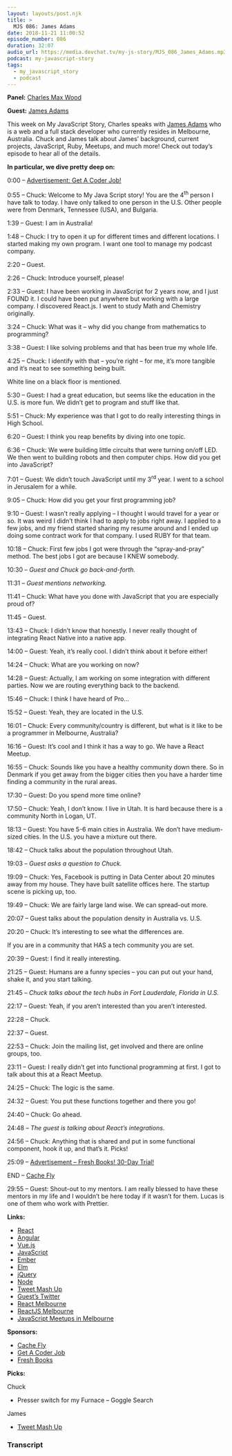 ```yaml
---
layout: layouts/post.njk
title: >
  MJS 086: James Adams
date: 2018-11-21 11:00:52
episode_number: 086
duration: 32:07
audio_url: https://media.devchat.tv/my-js-story/MJS_086_James_Adams.mp3
podcast: my-javascript-story
tags:
  - my_javascript_story
  - podcast
---
```


**Panel:** [Charles Max Wood](https://twitter.com/cmaxw?lang=en)

**Guest:** [James Adams](https://twitter.com/jamesadams0)

This week on My JavaScript Story, Charles speaks with [James Adams](https://twitter.com/jamesadams0) who is a web and a full stack developer who currently resides in Melbourne, Australia. Chuck and James talk about James’ background, current projects, JavaScript, Ruby, Meetups, and much more! Check out today’s episode to hear all of the details.

**In particular, we dive pretty deep on:**

0:00 – [Advertisement: Get A Coder Job!](https://devchat.tv/get-a-coder-job/)

0:55 – Chuck: Welcome to My Java Script story! You are the 4<sup>th</sup> person I have talk to today. I have only talked to one person in the U.S. Other people were from Denmark, Tennessee (USA), and Bulgaria.

1:39 – Guest: I am in Australia!

1:48 – Chuck: I try to open it up for different times and different locations. I started making my own program. I want one tool to manage my podcast company.

2:20 – Guest.

2:26 – Chuck: Introduce yourself, please!

2:33 – Guest: I have been working in JavaScript for 2 years now, and I just FOUND it. I could have been put anywhere but working with a large company. I discovered React.js. I went to study Math and Chemistry originally.

3:24 – Chuck: What was it – why did you change from mathematics to programming?

3:38 – Guest: I like solving problems and that has been true my whole life.

4:25 – Chuck: I identify with that – you’re right – for me, it’s more tangible and it’s neat to see something being built.

White line on a black floor is mentioned.

5:30 – Guest: I had a great education, but seems like the education in the U.S. is more fun. We didn’t get to program and stuff like that.

5:51 – Chuck: My experience was that I got to do really interesting things in High School.

6:20 – Guest: I think you reap benefits by diving into one topic.

6:36 – Chuck: We were building little circuits that were turning on/off LED. We then went to building robots and then computer chips. How did you get into JavaScript?

7:01 – Guest: We didn’t touch JavaScript until my 3<sup>rd</sup> year. I went to a school in Jerusalem for a while.

9:05 – Chuck: How did you get your first programming job?

9:10 – Guest: I wasn’t really applying – I thought I would travel for a year or so. It was weird I didn’t think I had to apply to jobs right away. I applied to a few jobs, and my friend started sharing my resume around and I ended up doing some contract work for that company. I used RUBY for that team.

10:18 – Chuck: First few jobs I got were through the “spray-and-pray” method. The best jobs I got are because I KNEW somebody.

10:30 – _Guest and Chuck go back-and-forth._

11:31 – _Guest mentions networking._

11:41 – Chuck: What have you done with JavaScript that you are especially proud of?

11:45 – Guest.

13:43 – Chuck: I didn’t know that honestly. I never really thought of integrating React Native into a native app.

14:00 – Guest: Yeah, it’s really cool. I didn’t think about it before either!

14:24 – Chuck: What are you working on now?

14:28 – Guest: Actually, I am working on some integration with different parties. Now we are routing everything back to the backend.

15:46 – Chuck: I think I have heard of Pro...

15:52 – Guest: Yeah, they are located in the U.S.

16:01 – Chuck: Every community/country is different, but what is it like to be a programmer in Melbourne, Australia?

16:16 – Guest: It’s cool and I think it has a way to go. We have a React Meetup.

16:55 – Chuck: Sounds like you have a healthy community down there. So in Denmark if you get away from the bigger cities then you have a harder time finding a community in the rural areas.

17:30 – Guest: Do you spend more time online?

17:50 – Chuck: Yeah, I don’t know. I live in Utah. It is hard because there is a community North in Logan, UT.

18:13 – Guest: You have 5-6 main cities in Australia. We don’t have medium-sized cities. In the U.S. you have a mixture out there.

18:42 – Chuck talks about the population throughout Utah.

19:03 – _Guest asks a question to Chuck._

19:09 – Chuck: Yes, Facebook is putting in Data Center about 20 minutes away from my house. They have built satellite offices here. The startup scene is picking up, too.

19:49 – Chuck: We are fairly large land wise. We can spread-out more.

20:07 – Guest talks about the population density in Australia vs. U.S.

20:20 – Chuck: It’s interesting to see what the differences are.

If you are in a community that HAS a tech community you are set.

20:39 – Guest: I find it really interesting.

21:25 – Guest: Humans are a funny species – you can put out your hand, shake it, and you start talking.

21:45 – _Chuck talks about the tech hubs in Fort Lauderdale, Florida in U.S._

22:17 – Guest: Yeah, if you aren’t interested than you aren’t interested.

22:28 – Chuck.

22:37 – Guest.

22:53 – Chuck: Join the mailing list, get involved and there are online groups, too.

23:11 – Guest: I really didn’t get into functional programming at first. I got to talk about this at a React Meetup.

24:25 – Chuck: The logic is the same.

24:32 – Guest: You put these functions together and there you go!

24:40 – Chuck: Go ahead.

24:48 – _The guest is talking about React’s integrations._

24:56 – Chuck: Anything that is shared and put in some functional component, hook it up, and that’s it. Picks!

25:09 – [Advertisement – Fresh Books! 30-Day Trial!](https://www.freshbooks.com)

END – [Cache Fly](https://www.cachefly.com)

29:55 – Guest: Shout-out to my mentors. I am really blessed to have these mentors in my life and I wouldn’t be here today if it wasn’t for them. Lucas is one of them who work with Prettier.

**Links:**

- [React](https://reactjs.org)
- [Angular](https://angular.io)
- [Vue.js](https://vuejs.org)
- [JavaScript](https://www.javascript.com)
- [Ember](https://www.emberjs.com)
- [Elm](https://guide.elm-lang.org)
- [jQuery](https://jquery.com)
- [Node](https://nodejs.org/en/)
- [Tweet Mash Up](https://tweetmashup.com)
- [Guest’s Twitter](https://twitter.com/jamesadams0)
- [React Melbourne](https://www.meetup.com/React-Melbourne/?_cookie-check=efCZDdbJtA8K7KUQ)
- [ReactJS Melbourne](https://www.meetup.com/topics/reactjs/au/melbourne/)
- [JavaScript Meetups in Melbourne](https://www.meetup.com/topics/javascript/au/melbourne/)

**Sponsors:**

- [Cache Fly](https://www.cachefly.com)
- [Get A Coder Job](https://devchat.tv/get-a-coder-job/)
- [Fresh Books](https://www.freshbooks.com/?ref=ppc-na-fb&camp=US%2528SEM%2529Branded%257CEXM&ag=freshbooks+%252Bx&kw=freshbooks&campaignid=717543354&adgroupid=51893696397&kwid=aud-156768853724:kwd-298507762065&dv=c&ntwk=g&crid=289640536553&source=GOOGLE&gclid=EAIaIQobChMI6cT5gtmT3gIViobACh1xBQgvEAAYASAAEgLnB_D_BwE&gclsrc=aw.ds&dclid=CLPSqoTZk94CFVa6TwodIkkF7w)

**Picks:**

Chuck

- Presser switch for my Furnace – Goggle Search

James

- [Tweet Mash Up](https://tweetmashup.com)

### Transcript

